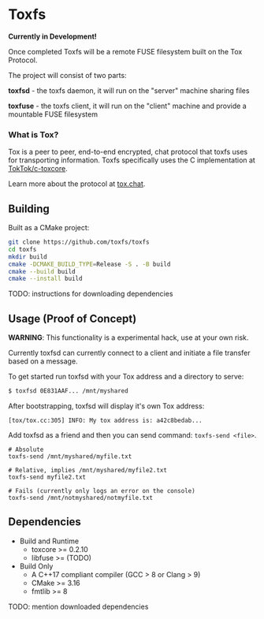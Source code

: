 # Toxfs

**Currently in Development!**

Once completed Toxfs will be a remote FUSE filesystem built on the Tox Protocol.

The project will consist of two parts:

**toxfsd** - the toxfs daemon, it will run on the "server" machine sharing files

**toxfuse** - the toxfs client, it will run on the "client" machine and
              provide a mountable FUSE filesystem

### What is Tox?

Tox is a peer to peer, end-to-end encrypted, chat protocol that toxfs uses for
transporting information. Toxfs specifically uses the C implementation at
[TokTok/c-toxcore](https://github.com/TokTok/c-toxcore).

Learn more about the protocol at [tox.chat](https://tox.chat).


## Building

Built as a CMake project:

```sh
git clone https://github.com/toxfs/toxfs
cd toxfs
mkdir build
cmake -DCMAKE_BUILD_TYPE=Release -S . -B build
cmake --build build
cmake --install build
```

TODO: instructions for downloading dependencies


## Usage (Proof of Concept)

**WARNING**: This functionality is a experimental hack, use at your own risk.

Currently toxfsd can currently connect to a client and initiate a file transfer based on a message.

To get started run toxfsd with your Tox address and a directory to serve:

```bash
$ toxfsd 0E831AAF... /mnt/myshared
```

After bootstrapping, toxfsd will display it's own Tox address:
```
[tox/tox.cc:305] INFO: My tox address is: a42c8bedab...
```

Add toxfsd as a friend and then you can send command: `toxfs-send <file>`.

```
# Absolute
toxfs-send /mnt/myshared/myfile.txt

# Relative, implies /mnt/myshared/myfile2.txt
toxfs-send myfile2.txt

# Fails (currently only logs an error on the console)
toxfs-send /mnt/notmyshared/notmyfile.txt
```

## Dependencies

* Build and Runtime
  * toxcore >= 0.2.10
  * libfuse >= (TODO)
* Build Only
  * A C++17 compliant compiler (GCC > 8 or Clang > 9)
  * CMake >= 3.16
  * fmtlib >= 8

TODO: mention downloaded dependencies
